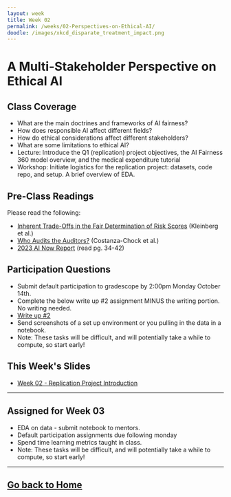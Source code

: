 ```yaml
---
layout: week
title: Week 02
permalink: /weeks/02-Perspectives-on-Ethical-AI/
doodle: /images/xkcd_disparate_treatment_impact.png
---
```


# A Multi-Stakeholder Perspective on Ethical AI

## Class Coverage
* What are the main doctrines and frameworks of AI fairness? 
* How does responsible AI affect different fields? 
* How do ethical considerations affect different stakeholders? 
* What are some limitations to ethical AI?
* Lecture: Introduce the Q1 (replication) project objectives, the AI Fairness 360 model overview, and the medical expenditure tutorial
* Workshop: Initiate logistics for the replication project: datasets, code repo, and setup. A brief overview of EDA.

## Pre-Class Readings
Please read the following:
* [Inherent Trade-Offs in the Fair Determination of Risk Scores](https://arxiv.org/abs/1609.05807) (Kleinberg et al.)
* [Who Audits the Auditors?](https://www.ajl.org/auditors) (Costanza-Chock et al.)
* [2023 AI Now Report](https://ainowinstitute.org/wp-content/uploads/2023/04/AI-Now-2023-Landscape-Report-FINAL.pdf) (read pg. 34-42)


## Participation Questions
* Submit default participation to gradescope by 2:00pm Monday October 14th.
* Complete the below write up #2 assignment MINUS the writing portion. No writing needed. 
* [Write up #2](https://github.com/deloitte-capstone/responsible-ai/blob/master/notes/week-02/Writeup%20%232.pdf)
* Send screenshots of a set up environment or you pulling in the data in a notebook.
* Note: These tasks will be difficult, and will potentially take a while to compute, so start early!



## This Week's Slides
* [Week 02 - Replication Project Introduction](https://github.com/deloitte-capstone/responsible-ai/blob/master/notes/week-02/Week%202%20-%20Replication%20Project%20Introduction.pdf)

---

## Assigned for Week 03
* EDA on data - submit notebook to mentors.
* Default participation assignments due following monday
* Spend time learning metrics taught in class.
* Note: These tasks will be difficult, and will potentially take a while to compute, so start early!



---
[Go back to Home](https://deloitte-capstone.github.io/responsible-ai/)
---

